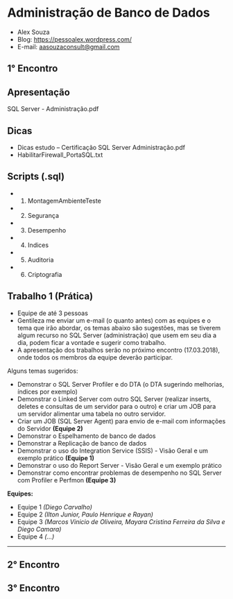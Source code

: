 # Administração de Banco de Dados
- Alex Souza
- Blog: https://pessoalex.wordpress.com/
- E-mail: aasouzaconsult@gmail.com

1° Encontro
-----------
Apresentação
------------
SQL Server - Administração.pdf

Dicas
-----
- Dicas estudo – Certificação SQL Server Administração.pdf
- HabilitarFirewall_PortaSQL.txt

Scripts (.sql)
-------------
- 1. MontagemAmbienteTeste
- 2. Segurança
- 3. Desempenho
- 4. Indices
- 5. Auditoria
- 6. Criptografia

Trabalho 1 (Prática)
--------------------
- Equipe de até 3 pessoas
- Gentileza me enviar um e-mail (o quanto antes) com as equipes e o tema que irão abordar, os temas abaixo são sugestões, mas se tiverem algum recurso no SQL Server (administração) que usem em seu dia a dia, podem ficar a vontade e sugerir como trabalho.
- A apresentação dos trabalhos serão no próximo encontro (17.03.2018), onde todos os membros da equipe deverão participar.

Alguns temas sugeridos:
- Demonstrar o SQL Server Profiler e do DTA (o DTA sugerindo melhorias, índices por exemplo)
- Demonstrar o Linked Server com outro SQL Server (realizar inserts, deletes e consultas de um servidor para o outro) e criar um JOB para um servidor alimentar uma tabela no outro servidor.
- Criar um JOB (SQL Server Agent) para envio de e-mail com informações do Servidor **(Equipe 2)**
- Demonstrar o Espelhamento de banco de dados
- Demonstrar a Replicação de banco de dados
- Demonstrar o uso do Integration Service (SSIS) - Visão Geral e um exemplo prático **(Equipe 1)**
- Demonstrar o uso do Report Server - Visão Geral e um exemplo prático
- Demonstrar como encontrar problemas de desempenho no SQL Server com Profiler e Perfmon **(Equipe 3)**

**Equipes:**
- Equipe 1 *(Diego Carvalho)*
- Equipe 2 *(Ilton Junior, Paulo Henrique e Rayan)*
- Equipe 3 *(Marcos Vinicio de Oliveira, Mayara Cristina Ferreira da Silva e Diego Camara)*
- Equipe 4 *(...)*

-------------------------------------------------------------------
2° Encontro
-------------------------------------------------------------------
3° Encontro
-------------------------------------------------------------------
